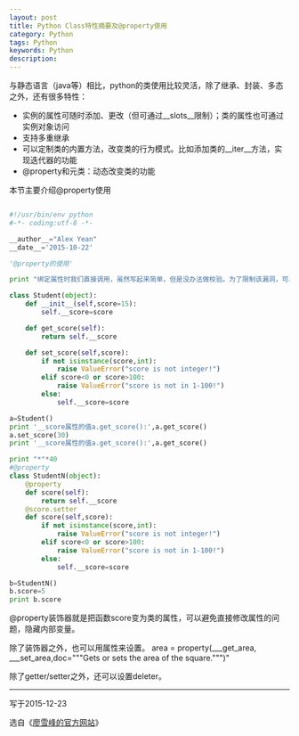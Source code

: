 ```yaml
---
layout: post
title: Python Class特性摘要及@property使用
category: Python
tags: Python
keywords: Python
description: 
---
```


与静态语言（java等）相比，python的类使用比较灵活，除了继承、封装、多态之外，还有很多特性：

* 实例的属性可随时添加、更改（但可通过__slots__限制）；类的属性也可通过实例对象访问 
* 支持多重继承
* 可以定制类的内置方法，改变类的行为模式。比如添加类的__iter__方法，实现迭代器的功能
* @property和元类：动态改变类的功能

本节主要介绍@property使用 

```python

#!/usr/bin/env python
#-*- coding:utf-8 -*-

__author__="Alex Yean"
__date__='2015-10-22'

'@property的使用'

print "绑定属性时我们直接调用，虽然写起来简单，但是没办法做校验。为了限制该漏洞，可以用get/set方法"

class Student(object):
    def __init__(self,score=15):
        self.__score=score

    def get_score(self):
        return self.__score

    def set_score(self,score):
        if not isinstance(score,int):
            raise ValueError("score is not integer!")
        elif score<0 or score>100:
            raise ValueError("score is not in 1-100!")
        else:
            self.__score=score

a=Student()
print '__score属性的值a.get_score():',a.get_score()
a.set_score(30)
print '__score属性的值a.get_score():',a.get_score()

print "*"*40
#@property
class StudentN(object):
    @property
    def score(self):
        return self.__score
    @score.setter
    def score(self,score):
        if not isinstance(score,int):
            raise ValueError("score is not integer!")
        elif score<0 or score>100:
            raise ValueError("score is not in 1-100!")
        else:
            self.__score=score

b=StudentN()
b.score=5
print b.score

```
@property装饰器就是把函数score变为类的属性，可以避免直接修改属性的问题，隐藏内部变量。

除了装饰器之外，也可以用属性来设置。
area = property(___get_area, ___set_area,doc="""Gets or sets the area of the square.""")"

除了getter/setter之外，还可以设置deleter。

---
写于2015-12-23

选自《[廖雪峰的官方网站][1]》

[1]: http://www.liaoxuefeng.com/wiki/001374738125095c955c1e6d8bb493182103fac9270762a000/001386820062641f3bcc60a4b164f8d91df476445697b9e000
